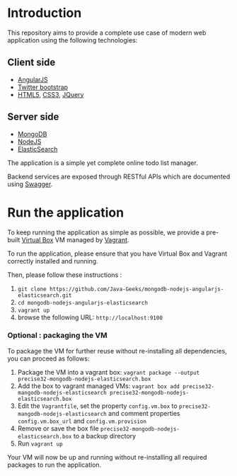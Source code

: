 # Introduction

This repository aims to provide a complete use case of modern web application using the following technologies:

## Client side

* [AngularJS](http://angularjs.org/)
* [Twitter bootstrap](http://getbootstrap.com/)
* [HTML5](http://www.w3.org/TR/html5/), [CSS3](http://www.w3schools.com/css/css3_intro.asp), [JQuery](http://jquery.com/)

## Server side

* [MongoDB](https://www.mongodb.org/)
* [NodeJS](http://nodejs.org/)
* [ElasticSearch](http://www.elasticsearch.org/)

The application is a simple yet complete online todo list manager.

Backend services are exposed through RESTful APIs which are documented using [Swagger](https://github.com/wordnik/swagger-core).

# Run the application

To keep running the application as simple as possible, we provide a pre-built [Virtual Box](https://www.virtualbox.org/) VM managed by [Vagrant](http://www.vagrantup.com/).

To run the application, please ensure that you have Virtual Box and Vagrant correctly installed and running. 

Then, please follow these instructions :

1. `git clone https://github.com/Java-Geeks/mongodb-nodejs-angularjs-elasticsearch.git`
2. `cd mongodb-nodejs-angularjs-elasticsearch`
3. `vagrant up`
4. browse the following URL: `http://localhost:9100`

### Optional : packaging the VM

To package the VM for further reuse without re-installing all dependencies, you can proceed as follows:

1. Package the VM into a vagrant box: `vagrant package --output precise32-mongodb-nodejs-elasticsearch.box`
2. Add the box to vagrant managed VMs: `vagrant box add precise32-mangodb-nodejs-elasticsearch precise32-mongodb-nodejs-elasticsearch.box`
3. Edit the `Vagrantfile`, set the property `config.vm.box` to `precise32-mangodb-nodejs-elasticsearch` and comment properties `config.vm.box_url` and `config.vm.provision`
4. Remove or save the box file `precise32-mongodb-nodejs-elasticsearch.box` to a backup directory
5. Run `vagrant up`

Your VM will now be up and running without re-installing all required packages to run the application.
